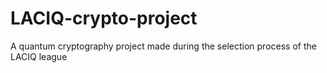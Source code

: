 # LACIQ-crypto-project
A quantum cryptography project made during the selection process of the LACIQ league
